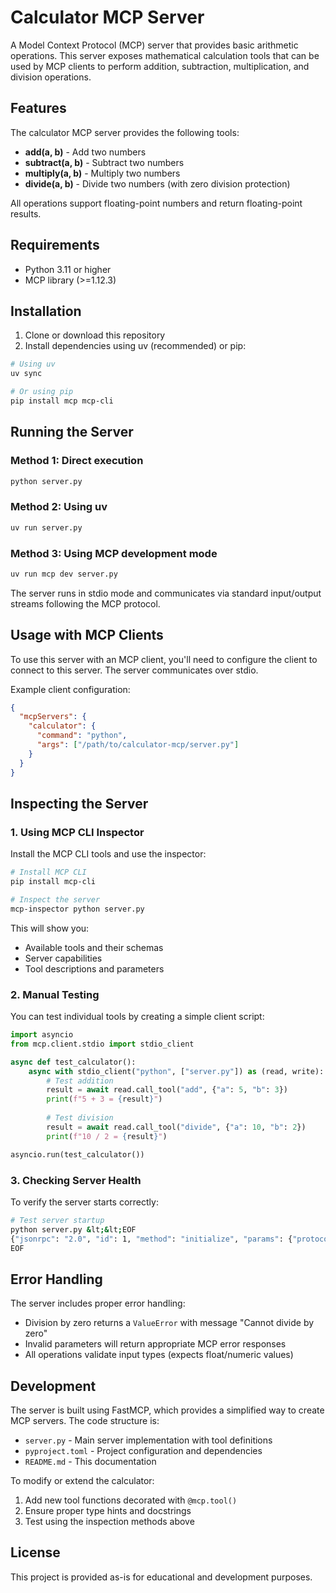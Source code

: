 # Calculator MCP Server

A Model Context Protocol (MCP) server that provides basic arithmetic operations. This server exposes mathematical calculation tools that can be used by MCP clients to perform addition, subtraction, multiplication, and division operations.

## Features

The calculator MCP server provides the following tools:

- **add(a, b)** - Add two numbers
- **subtract(a, b)** - Subtract two numbers  
- **multiply(a, b)** - Multiply two numbers
- **divide(a, b)** - Divide two numbers (with zero division protection)

All operations support floating-point numbers and return floating-point results.

## Requirements

- Python 3.11 or higher
- MCP library (>=1.12.3)

## Installation

1. Clone or download this repository
2. Install dependencies using uv (recommended) or pip:

```bash
# Using uv
uv sync

# Or using pip
pip install mcp mcp-cli
```

## Running the Server

### Method 1: Direct execution
```bash
python server.py
```

### Method 2: Using uv
```bash
uv run server.py
```

### Method 3: Using MCP development mode
```bash
uv run mcp dev server.py
```

The server runs in stdio mode and communicates via standard input/output streams following the MCP protocol.

## Usage with MCP Clients

To use this server with an MCP client, you'll need to configure the client to connect to this server. The server communicates over stdio.

Example client configuration:
```json
{
  "mcpServers": {
    "calculator": {
      "command": "python",
      "args": ["/path/to/calculator-mcp/server.py"]
    }
  }
}
```

## Inspecting the Server

### 1. Using MCP CLI Inspector

Install the MCP CLI tools and use the inspector:

```bash
# Install MCP CLI
pip install mcp-cli

# Inspect the server
mcp-inspector python server.py
```

This will show you:
- Available tools and their schemas
- Server capabilities
- Tool descriptions and parameters

### 2. Manual Testing

You can test individual tools by creating a simple client script:

```python
import asyncio
from mcp.client.stdio import stdio_client

async def test_calculator():
    async with stdio_client("python", ["server.py"]) as (read, write):
        # Test addition
        result = await read.call_tool("add", {"a": 5, "b": 3})
        print(f"5 + 3 = {result}")
        
        # Test division
        result = await read.call_tool("divide", {"a": 10, "b": 2})
        print(f"10 / 2 = {result}")

asyncio.run(test_calculator())
```

### 3. Checking Server Health

To verify the server starts correctly:

```bash
# Test server startup
python server.py &lt;&lt;EOF
{"jsonrpc": "2.0", "id": 1, "method": "initialize", "params": {"protocolVersion": "2024-11-05", "capabilities": {}, "clientInfo": {"name": "test", "version": "1.0"}}}
EOF
```

## Error Handling

The server includes proper error handling:
- Division by zero returns a `ValueError` with message "Cannot divide by zero"
- Invalid parameters will return appropriate MCP error responses
- All operations validate input types (expects float/numeric values)

## Development

The server is built using FastMCP, which provides a simplified way to create MCP servers. The code structure is:

- `server.py` - Main server implementation with tool definitions
- `pyproject.toml` - Project configuration and dependencies
- `README.md` - This documentation

To modify or extend the calculator:
1. Add new tool functions decorated with `@mcp.tool()`
2. Ensure proper type hints and docstrings
3. Test using the inspection methods above

## License

This project is provided as-is for educational and development purposes.